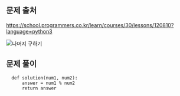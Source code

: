 문제 출처
---

https://school.programmers.co.kr/learn/courses/30/lessons/120810?language=python3


![나머지 구하기](https://github.com/user-attachments/assets/e371909a-e8f3-44e7-91ff-6c77ee3190e9)

문제 풀이
---

      def solution(num1, num2):
          answer = num1 % num2
          return answer


